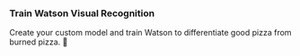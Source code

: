 ### Train Watson Visual Recognition

Create your custom model and train Watson to differentiate good pizza from burned pizza. :pizza:
